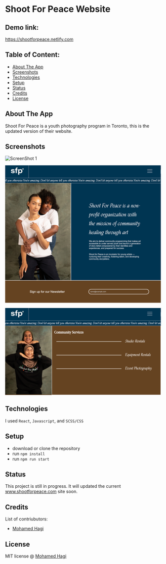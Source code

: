 # Shoot For Peace Website


## Demo link:
https://shootforpeace.netlify.com

## Table of Content:

- [About The App](#about-the-app)
- [Screenshots](#screenshots)
- [Technologies](#technologies)
- [Setup](#setup)
- [Status](#status)
- [Credits](#credits)
- [License](#license)

## About The App
Shoot For Peace is a youth photography program in Toronto, this is the updated version of their website. 

## Screenshots

![ScreenShot 1](https://raw.githubusercontent.com/MohamedHagi/shootforpeace/master/public/ShootForPeace1.png)

![ScreenShot 2](https://raw.githubusercontent.com/MohamedHagi/shootforpeace/master/public/ShootForPeace2.png)

![ScreenShot 3](https://raw.githubusercontent.com/MohamedHagi/shootforpeace/master/public/ShootForPeace3.png)

## Technologies
I used `React`, `Javascript`, and `SCSS/CSS`

## Setup
- download or clone the repository
- run `npm install`
- run `npm run start`



## Status
This project is still in progress. It will updated the current www.shootforpeace.com site soon.

## Credits
List of contriubutors:
- [Mohamed Hagi](https://github.com/MohamedHagi)


## License

MIT license @ [Mohamed Hagi](https://github.com/MohamedHagi)
